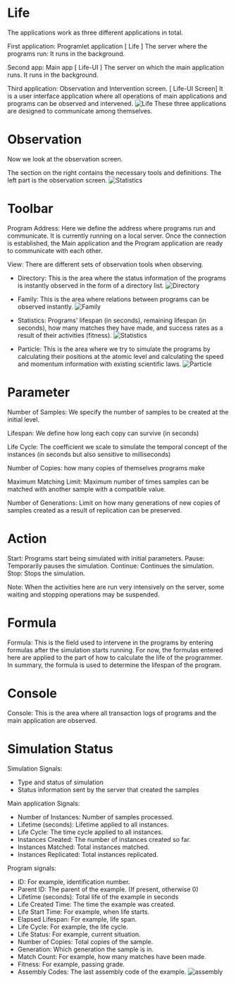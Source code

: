 # Life

The applications work as three different applications in total.

First application: Programlet application [ Life ]
The server where the programs run: It runs in the background.

Second app: Main app [ Life-UI ]
The server on which the main application runs. It runs in the background.

Third application: Observation and Intervention screen. [ Life-UI Screen]
It is a user interface application where all operations of main applications and programs can be observed and intervened.
![Life](life.jpeg)
These three applications are designed to communicate among themselves.

# Observation

Now we look at the observation screen.

The section on the right contains the necessary tools and definitions.
The left part is the observation screen.
![Statistics](statistics.jpeg)

# Toolbar

Program Address: Here we define the address where programs run and communicate.
It is currently running on a local server.
Once the connection is established, the Main application and the Program application are ready to communicate with each other.

View: There are different sets of observation tools when observing.

* Directory: This is the area where the status information of the programs is instantly observed in the form of a directory list.
![Directory](directory.jpeg)

* Family: This is the area where relations between programs can be observed instantly.
![Family](family.jpeg)

* Statistics: Programs' lifespan (in seconds), remaining lifespan (in seconds), how many matches they have made, and success rates as a result of their activities (fitness).
![Statistics](statistics.jpeg)

* Particle: This is the area where we try to simulate the programs by calculating their positions at the atomic level and calculating the speed and momentum information with existing scientific laws.
![Particle](particle.jpeg)

# Parameter

Number of Samples: We specify the number of samples to be created at the initial level.

Lifespan: We define how long each copy can survive (in seconds)

Life Cycle: The coefficient we scale to simulate the temporal concept of the instances (in seconds but also sensitive to milliseconds)

Number of Copies: how many copies of themselves programs make

Maximum Matching Limit: Maximum number of times samples can be matched with another sample with a compatible value.

Number of Generations: Limit on how many generations of new copies of samples created as a result of replication can be preserved.

# Action

Start: Programs start being simulated with initial parameters.
Pause: Temporarily pauses the simulation.
Continue: Continues the simulation.
Stop: Stops the simulation.

Note: When the activities here are run very intensively on the server, some waiting and stopping operations may be suspended.

# Formula

Formula: This is the field used to intervene in the programs by entering formulas after the simulation starts running.
For now, the formulas entered here are applied to the part of how to calculate the life of the programmer.
In summary, the formula is used to determine the lifespan of the program.

# Console
Console: This is the area where all transaction logs of programs and the main application are observed.

# Simulation Status

Simulation Signals:

* Type and status of simulation
* Status information sent by the server that created the samples

Main application Signals:

* Number of Instances: Number of samples processed.
* Lifetime (seconds): Lifetime applied to all instances.
* Life Cycle: The time cycle applied to all instances.
* Instances Created: The number of instances created so far.
* Instances Matched: Total instances matched.
* Instances Replicated: Total instances replicated.

Program signals:

* ID: For example, identification number.
* Parent ID: The parent of the example. (If present, otherwise 0)
* Lifetime (seconds): Total life of the example in seconds
* Life Created Time: The time the example was created.
* Life Start Time: For example, when life starts.
* Elapsed Lifespan: For example, life span.
* Life Cycle: For example, the life cycle.
* Life Status: For example, current situation.
* Number of Copies: Total copies of the sample.
* Generation: Which generation the sample is in.
* Match Count: For example, how many matches have been made.
* Fitness: For example, passing grade.
* Assembly Codes: The last assembly code of the example.
![assembly](assembly.jpeg)